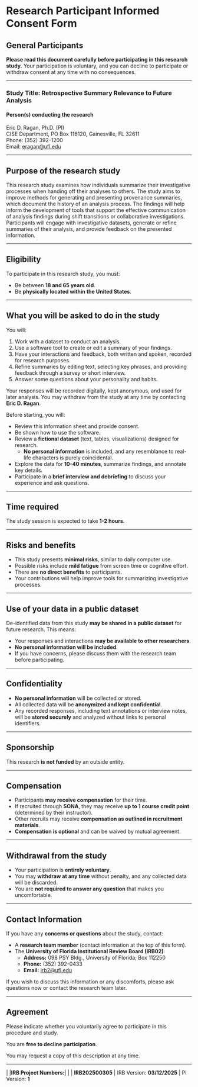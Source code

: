 # Research Participant Informed Consent Form

## General Participants  

**Please read this document carefully before participating in this research study.** Your participation is voluntary, and you can decline to participate or withdraw consent at any time with no consequences.

---

### Study Title: Retrospective Summary Relevance to Future Analysis

#### Person(s) conducting the research

Eric D. Ragan, Ph.D. (PI)  
CISE Department, PO Box 116120, Gainesville, FL 32611  
Phone: (352) 392-1200  
Email: [eragan@ufl.edu](mailto:eragan@ufl.edu)

---

## Purpose of the research study

This research study examines how individuals summarize their investigative processes when handing off their analyses to others. The study aims to improve methods for generating and presenting provenance summaries, which document the history of an analysis process. The findings will help inform the development of tools that support the effective communication of analysis findings during shift transitions or collaborative investigations. Participants will engage with investigative datasets, generate or refine summaries of their analysis, and provide feedback on the presented information.

---

## Eligibility

To participate in this research study, you must:

- Be between **18 and 65 years old**.
- Be **physically located within the United States**.

---

## What you will be asked to do in the study

You will:

1. Work with a dataset to conduct an analysis.
2. Use a software tool to create or edit a summary of your findings.
3. Have your interactions and feedback, both written and spoken, recorded for research purposes.
4. Refine summaries by editing text, selecting key phrases, and providing feedback through a survey or short interview.
5. Answer some questions about your personality and habits.

Your responses will be recorded digitally, kept anonymous, and used for later analysis. You may withdraw from the study at any time by contacting **Eric D. Ragan**.

Before starting, you will:

- Review this information sheet and provide consent.
- Be shown how to use the software.
- Review a **fictional dataset** (text, tables, visualizations) designed for research.
  - **No personal information** is included, and any resemblance to real-life characters is purely coincidental.
- Explore the data for **10-40 minutes**, summarize findings, and annotate key details.
- Participate in a **brief interview and debriefing** to discuss your experience and ask questions.

---

## Time required

The study session is expected to take **1-2 hours**.

---

## Risks and benefits

- This study presents **minimal risks**, similar to daily computer use.
- Possible risks include **mild fatigue** from screen time or cognitive effort.
- There are **no direct benefits** to participants.
- Your contributions will help improve tools for summarizing investigative processes.

---

## Use of your data in a public dataset

De-identified data from this study **may be shared in a public dataset** for future research. This means:

- Your responses and interactions **may be available to other researchers**.
- **No personal information will be included**.
- If you have concerns, please discuss them with the research team before participating.

---

## Confidentiality

- **No personal information** will be collected or stored.
- All collected data will be **anonymized and kept confidential**.
- Any recorded responses, including text annotations or interview notes, will be **stored securely** and analyzed without links to personal identifiers.

---

## Sponsorship

This research **is not funded** by an outside entity.

---

## Compensation

- Participants **may receive compensation** for their time.
- If recruited through **SONA**, they may receive **up to 1 course credit point** (determined by their instructor).
- Other recruits may receive **compensation as outlined in recruitment materials**.
- **Compensation is optional** and can be waived by mutual agreement.

---

## Withdrawal from the study

- Your participation is **entirely voluntary**.
- You may **withdraw at any time** without penalty, and any collected data will be discarded.
- You are **not required to answer any question** that makes you uncomfortable.

---

## Contact Information

If you have any **concerns or questions** about the study, contact:

- A **research team member** (contact information at the top of this form).
- The **University of Florida Institutional Review Board (IRB02)**:
  - **Address:** 098 PSY Bldg., University of Florida; Box 112250
  - **Phone:** (352) 392-0433
  - **Email:** [irb2@ufl.edu](mailto:irb2@ufl.edu)

If you wish to discuss this information or any discomforts, please ask questions now or contact the research team later.

---

## Agreement

Please indicate whether you voluntarily agree to participate in this procedure and study.

You are **free to decline participation**.

You may request a copy of this description at any time.

---

| |**IRB Project Numbers:**| |
| **IRB202500305** | IRB Version: **03/12/2025** | PI Version: **1**
